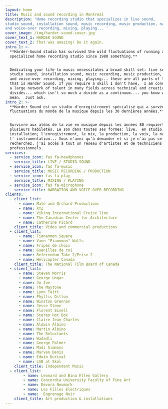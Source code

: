 ```yaml
---
layout: home
title: Music and sound recording in Montreal
description: 'Home recording studio that specializes in live sound,
studio sound, installation sound, music recording, music production, narration
and voice-over recording, mixing, playing... '
cover_image: /img/harder-sound-cover.jpg
cover_text_1: HARDER SOUND
cover_text_2: That was amazing! Do it again.
intro_1: >-
  **Harder-Sound studio has survived the wild fluctuations of running a
  specialized home recording studio since 1980 something.**


  Dedicating your life to music necessitates a broad skill set: live sound,
  studio sound, installation sound, music recording, music production, narration
  and voice-over recording, mixing, playing... these are all parts of the whole
  that is Harder Sound. If you require a skill I don't have,  I am connected to
  a large network of talent in many fields across technical and creative
  divides... which isn't so much a divide as a continuum.... you know what I
  mean.  Just ask.
intro_2: >-
  **Harder Sound est un studio d'enregistrement spécialisé qui a survécu aux
  fluctuations du monde de la musique depuis les 30 dernières années.**


  Survivre aux aléas de la vie en musique depuis les années 80 requiert
  plusieurs habiletés. Le son dans toutes ses formes: live,  en studio, en
  installation; l'enregistrement, le mix, la production, la voix, la narration,
  l' instrumentation... Vous n'avez qu'à demander et si je n'ai pas ce que vous
  recherchez, j'ai accès à tout un réseau d'artistes et de techniciens
  professionnels.
services:
  - service_icon: fas fa-headphones
    service_title: LIVE / STUDIO SOUND
  - service_icon: fas fa-music
    service_title: MUSIC RECORDING / PRODUCTION
  - service_icon: fas fa-play
    service_title: MIXING / PLAYING
  - service_icon: fas fa-microphone
    service_title: NARRATION AND VOICE-OVER RECORDING
clients:
  - client_list:
      - name: Mate and Orchard Productions
      - name: XYZ
      - name: Viking International Cruise line
      - name: The Canadian Center for Architecture
      - name: Catherine Picard
    client_title: Video and commercial productions
  - client_list:
      - name: Tiananmen Square
      - name: Vann "Pianoman" Walls
      - name: Fripes de choix
      - name: Guenilles de roi
      - name: Referendum Take 2/Prise 2
      - name: Helicopter Canada
    client_title: The National Film Board of Canada
  - client_list:
      - name: Steven Morris
      - name: George Ungar
      - name: Jo Joe
      - name: The Maytone
      - name: Lynn Taitt
      - name: Phyllis Dillon
      - name: Winston Grennan
      - name: Jesse Stone
      - name: Florent Sivell
      - name: Stereo Hot Box
      - name: Claire Jean-Charles
      - name: Aldwin Albino
      - name: Martin Albino
      - name: The Reluctants
      - name: Wadadli
      - name: George Palmer
      - name: Madi Simmons
      - name: Marven Denis
      - name: Edwin Durival
      - name: LSB at Skol
    client_title: Independent Music
  - client_list:
        - name: Leonard and Bina Ellen Gallery
        - name: Concordia University Faculty of Fine Art
        - name: Devora Neumark
        - name: Les Filles Electriques
        - name:  Engrenage Noir
    client_title: Art production & installations
---
```

